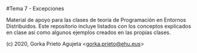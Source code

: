 #Tema 7 - Excepciones

Material de apoyo para las clases de teoría de Programación en Entornos Distribuidos. Este repositorio incluye listados con los conceptos explicados en clase así como algunos ejemplos creados en las propias clases.

(c) 2020, Gorka Prieto Agujeta <<gorka.prieto@ehu.eus>>

